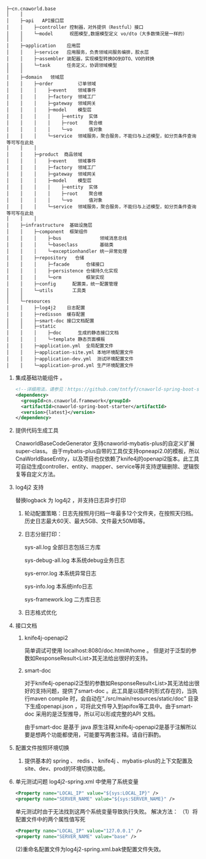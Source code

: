 ```
├─cn.cnaworld.base
│    │
│    ├─api   API接口层
│    │    ├─controller 控制器，对外提供（Restful）接口
│    │    └─model      视图模型,数据模型定义 vo/dto（大多数情況是一样的）
│    │
│    ├─application    应用层
│    │    ├─service   应用服务，负责领域间服务编排，胶水层
│    │    ├─assembler 装配器，实现模型转换DO到DTO、VO的转换
│    │    └─task      任务定义，协调领域模型
│    │
│    ├─domain   领域层
│    │    ├─order         订单领域
│    │    │    ├─event    领域事件
│    │    │    ├─factory  领域工厂
│    │    │    ├─gateway  领域网关
│    │    │    ├─model    模型层
│    │    │    │    ├─entity  实体
│    │    │    │    ├─root    聚合根
│    │    │    │    └─vo      值对象
│    │    │    └─service  领域服务，聚合服务，不能归与上述模型，如分页条件查询等可写在此处
│    │    │
│    │    ├─product  商品领域
│    │    │    ├─event    领域事件
│    │    │    ├─factory  领域工厂
│    │    │    ├─gateway  领域网关
│    │    │    ├─model    模型层
│    │    │    │    ├─entity  实体
│    │    │    │    ├─root    聚合根
│    │    │    │    └─vo      值对象
│    │    │    └─service  领域服务，聚合服务，不能归与上述模型，如分页条件查询等可写在此处
│    │    │
│    ├─infrastructure  基础设施层
│    │    ├─component  框架组件
│    │    │    ├─bus              领域消息总线
│    │    │    └─baseclass        基础类
│    │    │    └─exceptionhandler 统一异常处理 
│    │    ├─repository   仓储
│    │    │    ├─facade      仓储接口
│    │    │    ├─persistence 仓储持久化实现
│    │    │    └─orm         框架实现
│    │    ├─config      配置类，统一配置管理
│    │    └─utils       工具类	
│    │    
│    └─resources
│    │    ├─log4j2    日志配置
│    │    ├─redisson  缓存配置
│    │    ├─smart-doc 接口文档配置
│    │    ├─static
│    │    │    ├─doc      生成的静态接口文档
│    │    │    └─template 静态页面模板
│    │    ├─application.yml  全局配置文件
│    │    ├─application-site.yml 本地环境配置文件
│    │    ├─application-dev.yml  测试环境配置文件
│    │    └─application-prod.yml 生产环境配置文件
```

1. 集成基础功能组件 。

   ```xml
   <!--详细用法，请参见：https://github.com/tntfyf/cnaworld-spring-boot-starter-->
   <dependency>
     <groupId>cn.cnaworld.framework</groupId>
     <artifactId>cnaworld-spring-boot-starter</artifactId>
     <version>{latest}</version>
   </dependency>
   ```

2. 提供代码生成工具

    CnaworldBaseCodeGenerator 支持cnaworld-mybatis-plus的自定义扩展super-class。
   由于mybatis-plus自带的工具仅支持opneapi2.0的模板，所以CnaWorldBaseEntity，以及项目也仅依赖了knife4j的openapi2版本。此工具可自动生成controller、entity、mapper、service等并支持逻辑删除、逻辑恢复等自定义方法。

3. log4j2 支持

   替换logback 为 log4j2 ，并支持日志异步打印

   1. 轮动配置策略：日志先按照月归档一年最多12个文件夹，在按照天归档。历史日志最大60天、最大5GB、文件最大50MB等。

   2. 日志分层打印：

      sys-all.log 全部日志包括三方库

      sys-debug-all.log 本系统debug业务日志

      sys-error.log 本系统异常日志

      sys-info.log 本系统info日志

      sys-framework.log 二方库日志

   3. 日志格式优化

4. 接口文档

   1. knife4j-openapi2

       简单调试可使用 localhost:8080/doc.html#/home 。 但是对于泛型的参数如ResponseResult<List<Student>>其无法给出很好的支持。

   2. smart-doc 

      对于knife4j-openapi2泛型的参数如ResponseResult<List<Student>>其无法给出很好的支持问题，提供了smart-doc  。此工具是以插件的形式存在的，当执行maven compile 时，会自动在"./src/main/resources/static/doc" 目录下生成openapi.json ，可将此文件导入到apifox等工具中。由于smart-doc  采用的是泛型推导，所以可以形成完整的API 文档。
      
      由于smart-doc 是基于 java 原生注释,knife4j-openapi2是基于注解所以要是想两个功能都使用，可能要写两套注释。请自行斟酌。
5. 配置文件按照环境切换

   1. 提供基本的 spring 、 redis  、 knife4j 、mybatis-plus的上下文配置及site、dev、prod的环境切换功能。

6. 单元测试问题
   log4j2-spring.xml 中使用了系统变量
      ```xml
   <Property name="LOCAL_IP" value="${sys:LOCAL_IP}" />
   <property name="SERVER_NAME" value="${sys:SERVER_NAME}" />
      ```
   单元测试时由于无法找到这两个系统变量导致执行失败。
   解决方法：
   （1）将配置文件中的两个属性值写死

   ```xml
   <Property name="LOCAL_IP" value="127.0.0.1" />
   <property name="SERVER_NAME" value="base" />
   ```

   (2)重命名配置文件为log4j2-spring.xml.bak使配置文件失效。